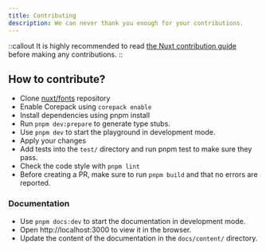 ```yaml
---
title: Contributing
description: We can never thank you enough for your contributions.
---
```


::callout
It is highly recommended to read [the Nuxt contribution guide](https://nuxt.com/docs/community/contribution) before making any contributions.
::

## How to contribute?

- Clone [nuxt/fonts](https://github.com/nuxt/fonts) repository
- Enable Corepack using `corepack enable`
- Install dependencies using pnpm install
- Run `pnpm dev:prepare` to generate type stubs.
- Use `pnpm dev` to start the playground in development mode.
- Apply your changes
- Add tests into the `test/` directory and run pnpm test to make sure they pass.
- Check the code style with `pnpm lint`
- Before creating a PR, make sure to run `pnpm build` and that no errors are reported.

### Documentation

- Use `pnpm docs:dev` to start the documentation in development mode.
- Open http://localhost:3000 to view it in the browser.
- Update the content of the documentation in the `docs/content/` directory.
